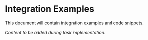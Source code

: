 # Integration Examples

This document will contain integration examples and code snippets.

*Content to be added during task implementation.*